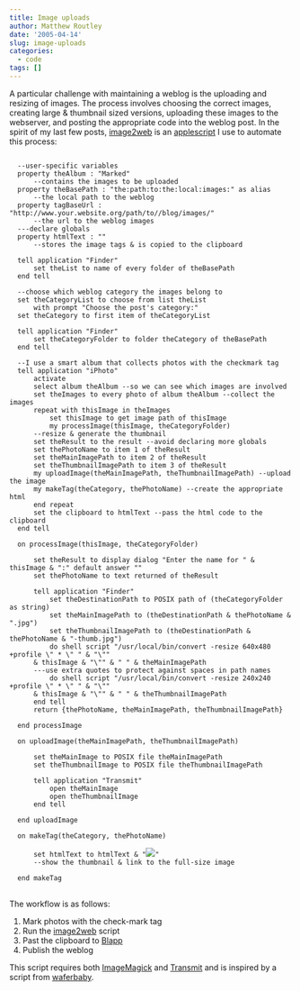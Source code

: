 ```yaml
---
title: Image uploads
author: Matthew Routley
date: '2005-04-14'
slug: image-uploads
categories:
  - code
tags: []
---
```


<p>A particular challenge with maintaining a weblog is the uploading and resizing of images. The process involves choosing the correct images, creating large &amp; thumbnail sized versions, uploading these images to the webserver, and posting the appropriate code into the weblog post. In the spirit of my last few posts, <a href="http://public.me.com/mroutley">image2web</a> is an <a href="http://www.apple.com/applescript">applescript</a> I use to automate this process:</p>

<pre>
<code>
  --user-specific variables
  property theAlbum : "Marked"
      --contains the images to be uploaded
  property theBasePath : "the:path:to:the:local:images:" as alias
      --the local path to the weblog
  property tagBaseUrl : "http://www.your.website.org/path/to//blog/images/"
      --the url to the weblog images
  ---declare globals
  property htmlText : ""
      --stores the image tags &amp; is copied to the clipboard
  
  tell application "Finder"
      set theList to name of every folder of theBasePath
  end tell
  
  --choose which weblog category the images belong to
  set theCategoryList to choose from list theList
      with prompt "Choose the post's category:"
  set theCategory to first item of theCategoryList
  
  tell application "Finder"
      set theCategoryFolder to folder theCategory of theBasePath
  end tell
  
  --I use a smart album that collects photos with the checkmark tag
  tell application "iPhoto"
      activate
      select album theAlbum --so we can see which images are involved
      set theImages to every photo of album theAlbum --collect the images
      repeat with thisImage in theImages
          set thisImage to get image path of thisImage
          my processImage(thisImage, theCategoryFolder)
      --resize &amp; generate the thumbnail
      set theResult to the result --avoid declaring more globals
      set thePhotoName to item 1 of theResult
      set theMainImagePath to item 2 of theResult
      set theThumbnailImagePath to item 3 of theResult
      my uploadImage(theMainImagePath, theThumbnailImagePath) --upload the image
      my makeTag(theCategory, thePhotoName) --create the appropriate html
      end repeat
      set the clipboard to htmlText --pass the html code to the clipboard
  end tell
  
  on processImage(thisImage, theCategoryFolder)
  
      set theResult to display dialog "Enter the name for " &amp; thisImage &amp; ":" default answer ""
      set thePhotoName to text returned of theResult
  
      tell application "Finder"
          set theDestinationPath to POSIX path of (theCategoryFolder as string)
          set theMainImagePath to (theDestinationPath &amp; thePhotoName &amp; ".jpg")
          set theThumbnailImagePath to (theDestinationPath &amp; thePhotoName &amp; "-thumb.jpg")
          do shell script "/usr/local/bin/convert -resize 640x480 +profile \" * \" " &amp; "\""
      &amp; thisImage &amp; "\"" &amp; " " &amp; theMainImagePath
      ---use extra quotes to protect against spaces in path names
          do shell script "/usr/local/bin/convert -resize 240x240 +profile \" * \" " &amp; "\""
      &amp; thisImage &amp; "\"" &amp; " " &amp; theThumbnailImagePath
      end tell
      return {thePhotoName, theMainImagePath, theThumbnailImagePath}
  
  end processImage
  
  on uploadImage(theMainImagePath, theThumbnailImagePath)
  
      set theMainImage to POSIX file theMainImagePath
      set theThumbnailImage to POSIX file theThumbnailImagePath
  
      tell application "Transmit"
          open theMainImage
          open theThumbnailImage
      end tell
  
  end uploadImage
  
  on makeTag(theCategory, thePhotoName)
  
      set htmlText to htmlText &amp; "<a href="http://%5C%22%22" tagbaseurl thecategory thephotoname><img src="%5C%22%22" tagbaseurl thecategory thephotoname/></a>"
      --show the thumbnail &amp; link to the full-size image
  
  end makeTag
</code>
</pre>

<p>The workflow is as follows:</p>

<ol>
<li>Mark photos with the check-mark tag</li>
<li>Run the <a href="http://public.me.com/mroutley">image2web</a> script</li>
<li>Past the clipboard to <a href="http://blapp.sourceforge.net/">Blapp</a>
</li>
<li>Publish the weblog</li>
</ol>
<p>This script requires both <a href="http://www.imagemagick.org/">ImageMagick</a> and <a href="http://www.panic.com/transmit/">Transmit</a> and is inspired by a script from <a href="http://waferbaby.com/archives/2005/02/17/transmit3">waferbaby</a>.</p>